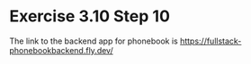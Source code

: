 # Exercise 3.10 Step 10

The link to the backend app for phonebook is https://fullstack-phonebookbackend.fly.dev/